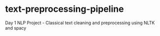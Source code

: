# text-preprocessing-pipeline
Day 1 NLP Project - Classical text cleaning and preprocessing using NLTK and spacy
